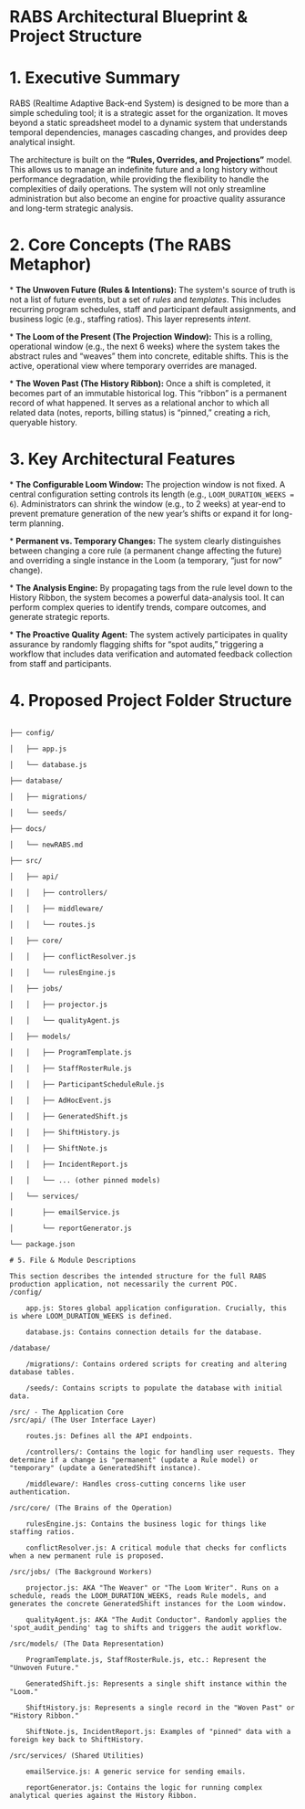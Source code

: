 # RABS Architectural Blueprint & Project Structure



# 1. Executive Summary



RABS (Realtime Adaptive Back-end System) is designed to be more than a simple scheduling tool; it is a strategic asset for the organization. It moves beyond a static spreadsheet model to a dynamic system that understands temporal dependencies, manages cascading changes, and provides deep analytical insight.



The architecture is built on the **“Rules, Overrides, and Projections”** model. This allows us to manage an indefinite future and a long history without performance degradation, while providing the flexibility to handle the complexities of daily operations. The system will not only streamline administration but also become an engine for proactive quality assurance and long-term strategic analysis.



# 2. Core Concepts (The RABS Metaphor)



\* **The Unwoven Future (Rules & Intentions):** The system's source of truth is not a list of future events, but a set of *rules* and *templates*. This includes recurring program schedules, staff and participant default assignments, and business logic (e.g., staffing ratios). This layer represents *intent*.



\* **The Loom of the Present (The Projection Window):** This is a rolling, operational window (e.g., the next 6 weeks) where the system takes the abstract rules and “weaves” them into concrete, editable shifts. This is the active, operational view where temporary overrides are managed.



\* **The Woven Past (The History Ribbon):** Once a shift is completed, it becomes part of an immutable historical log. This “ribbon” is a permanent record of what happened. It serves as a relational anchor to which all related data (notes, reports, billing status) is “pinned,” creating a rich, queryable history.



# 3. Key Architectural Features



\* **The Configurable Loom Window:** The projection window is not fixed. A central configuration setting controls its length (e.g., `LOOM_DURATION_WEEKS = 6`). Administrators can shrink the window (e.g., to 2 weeks) at year-end to prevent premature generation of the new year’s shifts or expand it for long-term planning.



\* **Permanent vs. Temporary Changes:** The system clearly distinguishes between changing a core rule (a permanent change affecting the future) and overriding a single instance in the Loom (a temporary, “just for now” change).



\* **The Analysis Engine:** By propagating tags from the rule level down to the History Ribbon, the system becomes a powerful data-analysis tool. It can perform complex queries to identify trends, compare outcomes, and generate strategic reports.



\* **The Proactive Quality Agent:** The system actively participates in quality assurance by randomly flagging shifts for “spot audits,” triggering a workflow that includes data verification and automated feedback collection from staff and participants.



# 4. Proposed Project Folder Structure



```newRABS/

├── config/

│   ├── app.js

│   └── database.js

├── database/

│   ├── migrations/

│   └── seeds/

├── docs/

│   └── newRABS.md

├── src/

│   ├── api/

│   │   ├── controllers/

│   │   ├── middleware/

│   │   └── routes.js

│   ├── core/

│   │   ├── conflictResolver.js

│   │   └── rulesEngine.js

│   ├── jobs/

│   │   ├── projector.js

│   │   └── qualityAgent.js

│   ├── models/

│   │   ├── ProgramTemplate.js

│   │   ├── StaffRosterRule.js

│   │   ├── ParticipantScheduleRule.js

│   │   ├── AdHocEvent.js

│   │   ├── GeneratedShift.js

│   │   ├── ShiftHistory.js

│   │   ├── ShiftNote.js

│   │   ├── IncidentReport.js

│   │   └── ... (other pinned models)

│   └── services/

│       ├── emailService.js

│       └── reportGenerator.js

└── package.json

# 5. File & Module Descriptions

This section describes the intended structure for the full RABS production application, not necessarily the current POC.
/config/

    app.js: Stores global application configuration. Crucially, this is where LOOM_DURATION_WEEKS is defined.

    database.js: Contains connection details for the database.

/database/

    /migrations/: Contains ordered scripts for creating and altering database tables.

    /seeds/: Contains scripts to populate the database with initial data.

/src/ - The Application Core
/src/api/ (The User Interface Layer)

    routes.js: Defines all the API endpoints.

    /controllers/: Contains the logic for handling user requests. They determine if a change is "permanent" (update a Rule model) or "temporary" (update a GeneratedShift instance).

    /middleware/: Handles cross-cutting concerns like user authentication.

/src/core/ (The Brains of the Operation)

    rulesEngine.js: Contains the business logic for things like staffing ratios.

    conflictResolver.js: A critical module that checks for conflicts when a new permanent rule is proposed.

/src/jobs/ (The Background Workers)

    projector.js: AKA "The Weaver" or "The Loom Writer". Runs on a schedule, reads the LOOM_DURATION_WEEKS, reads Rule models, and generates the concrete GeneratedShift instances for the Loom window.

    qualityAgent.js: AKA "The Audit Conductor". Randomly applies the 'spot_audit_pending' tag to shifts and triggers the audit workflow.

/src/models/ (The Data Representation)

    ProgramTemplate.js, StaffRosterRule.js, etc.: Represent the "Unwoven Future."

    GeneratedShift.js: Represents a single shift instance within the "Loom."

    ShiftHistory.js: Represents a single record in the "Woven Past" or "History Ribbon."

    ShiftNote.js, IncidentReport.js: Examples of "pinned" data with a foreign key back to ShiftHistory.

/src/services/ (Shared Utilities)

    emailService.js: A generic service for sending emails.

    reportGenerator.js: Contains the logic for running complex analytical queries against the History Ribbon.